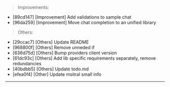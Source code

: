 > Improvements:
- [89cd147] [Improvement] Add validations to sample chat
- [96da259] [Improvement] Move chat completion to an unified library

> Others:
- [29ccac7] [Others] Update README
- [968800f] [Others] Remove unneded if
- [636d75d] [Others] Bump providers client version
- [61dc93c] [Others] Add lib specific requirements separately, remove redundancies
- [40bdbb5] [Others] Update todo.md
- [efea0f4] [Other] Update msitral small info


---
